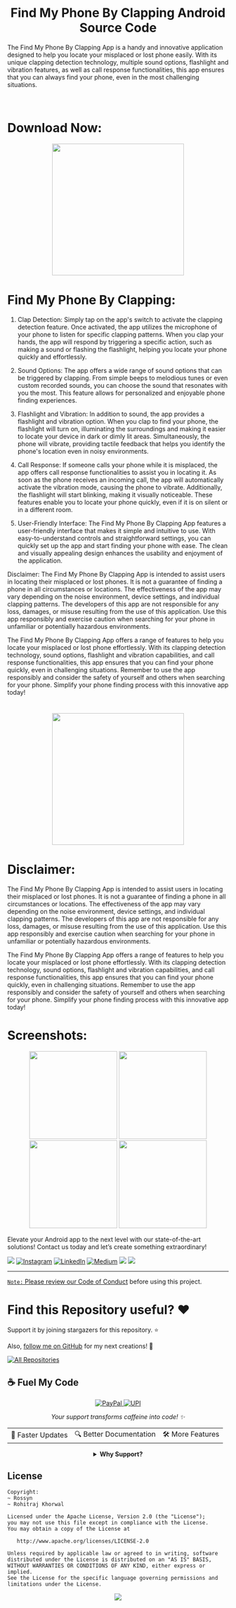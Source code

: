 <p align="center">
  <h1 align="center">Find My Phone By Clapping Android Source Code</h1>
  
The Find My Phone By Clapping App is a handy and innovative application designed to help you locate your misplaced or lost phone easily. With its unique clapping detection technology, multiple sound options, flashlight and vibration features, as well as call response functionalities, this app ensures that you can always find your phone, even in the most challenging situations.
<br>
<br>
<br>

 
# Download Now:
<p align="center">
    <a href="https://play.google.com/store/apps/details?id=com.phonefinder.finderbyclap.devicefind">
      <img src="https://user-images.githubusercontent.com/97843190/183300573-ac4dd10f-b7e2-476d-a36d-7dd12ff497c7.png" width ="300" />
    </a>
  </p>


 # Find My Phone By Clapping:
1. Clap Detection:
Simply tap on the app's switch to activate the clapping detection feature. Once activated, the app utilizes the microphone of your phone to listen for specific clapping patterns. When you clap your hands, the app will respond by triggering a specific action, such as making a sound or flashing the flashlight, helping you locate your phone quickly and effortlessly.

2. Sound Options:
The app offers a wide range of sound options that can be triggered by clapping. From simple beeps to melodious tunes or even custom recorded sounds, you can choose the sound that resonates with you the most. This feature allows for personalized and enjoyable phone finding experiences.

3. Flashlight and Vibration:
In addition to sound, the app provides a flashlight and vibration option. When you clap to find your phone, the flashlight will turn on, illuminating the surroundings and making it easier to locate your device in dark or dimly lit areas. Simultaneously, the phone will vibrate, providing tactile feedback that helps you identify the phone's location even in noisy environments.

4. Call Response:
If someone calls your phone while it is misplaced, the app offers call response functionalities to assist you in locating it. As soon as the phone receives an incoming call, the app will automatically activate the vibration mode, causing the phone to vibrate. Additionally, the flashlight will start blinking, making it visually noticeable. These features enable you to locate your phone quickly, even if it is on silent or in a different room.

5. User-Friendly Interface:
The Find My Phone By Clapping App features a user-friendly interface that makes it simple and intuitive to use. With easy-to-understand controls and straightforward settings, you can quickly set up the app and start finding your phone with ease. The clean and visually appealing design enhances the usability and enjoyment of the application.

Disclaimer:
The Find My Phone By Clapping App is intended to assist users in locating their misplaced or lost phones. It is not a guarantee of finding a phone in all circumstances or locations. The effectiveness of the app may vary depending on the noise environment, device settings, and individual clapping patterns. The developers of this app are not responsible for any loss, damages, or misuse resulting from the use of this application. Use this app responsibly and exercise caution when searching for your phone in unfamiliar or potentially hazardous environments.

The Find My Phone By Clapping App offers a range of features to help you locate your misplaced or lost phone effortlessly. With its clapping detection technology, sound options, flashlight and vibration capabilities, and call response functionalities, this app ensures that you can find your phone quickly, even in challenging situations. Remember to use the app responsibly and consider the safety of yourself and others when searching for your phone. Simplify your phone finding process with this innovative app today!

     

  
    
#

<p align="center">
    <a href="https://play.google.com/store/apps/details?id=com.phonefinder.finderbyclap.devicefind">
       <img src="https://user-images.githubusercontent.com/97843190/183300573-ac4dd10f-b7e2-476d-a36d-7dd12ff497c7.png" width ="300" />
    </a>
  </p>


# Disclaimer:
The Find My Phone By Clapping App is intended to assist users in locating their misplaced or lost phones. It is not a guarantee of finding a phone in all circumstances or locations. The effectiveness of the app may vary depending on the noise environment, device settings, and individual clapping patterns. The developers of this app are not responsible for any loss, damages, or misuse resulting from the use of this application. Use this app responsibly and exercise caution when searching for your phone in unfamiliar or potentially hazardous environments.

The Find My Phone By Clapping App offers a range of features to help you locate your misplaced or lost phone effortlessly. With its clapping detection technology, sound options, flashlight and vibration capabilities, and call response functionalities, this app ensures that you can find your phone quickly, even in challenging situations. Remember to use the app responsibly and consider the safety of yourself and others when searching for your phone. Simplify your phone finding process with this innovative app today!



# Screenshots:

 <p align="center">
    <a>
      <img src="https://play-lh.googleusercontent.com/cfFXjhozRxfL7rfrcnjozzSauWoxlhQuvYoRTWDG8O8Uh4dQDeKxVCsQ8su0tis-yi7w=w2560-h1440-rw" width="200" />
    </a>
 <a>
      <img src="https://play-lh.googleusercontent.com/MBLAulfC6-if1pL-XisimI2dgsNFNeKC2FDjO6gNkwaRvPosf6blXEOjV1iTQS4T6XCY=w2560-h1440-rw"  width="200" />
    </a>
  <a>
      <img src="https://play-lh.googleusercontent.com/il8ApLFKRppP5ElbHfv0mGvkSBjeqhHEJYgM5DAzbv_umYkJ7f8vSuL4RjsYwsp4GlX3=w2560-h1440-rw"  width="200" />
    </a>
     <a>
      <img src="https://play-lh.googleusercontent.com/8UmPjipmXNDPKI3Ckp6o6zZycLPd-oLtA060iRkr68jjXBju8B8r9PDXf7n5ftr30E0=w2560-h1440-rw"  width="200" />
    </a>
  </p>


  
Elevate your Android app to the next level with our state-of-the-art solutions! Contact us today and let’s create something extraordinary!

<div align="start">
  
<a href="mailto:banrossyn@gmail.com"><img src="https://img.shields.io/badge/Gmail-EA4335.svg?logo=Gmail&logoColor=white"></a>
[![Instagram](https://img.shields.io/badge/Instagram-%23E4405F.svg?logo=Instagram&logoColor=white)](https://instagram.com/rohitraj.khorwal) [![LinkedIn](https://img.shields.io/badge/LinkedIn-%230077B5.svg?logo=linkedin&logoColor=white)](https://www.linkedin.com/in/rohitrajkhorwal/) [![Medium](https://img.shields.io/badge/Medium-12100E?logo=medium&logoColor=white)](https://medium.com/@rohitrajkhorwal) 
<a href="https://t.me/banrossyn" target="_blank"><img src="https://img.shields.io/badge/Telegram-26A5E4.svg?logo=Telegram&logoColor=white"></a>
<a href="https://wa.me/+919694260426/" target="_blank"><img src="https://img.shields.io/badge/WhatsApp-25D366.svg?logo=WhatsApp&logoColor=white">
</div>


---

`Note:` Please review our [Code of Conduct](./CODE_OF_CONDUCT.md) before using this project.
# Find this Repository useful? ❤️

Support it by joining stargazers for this repository. ⭐

Also, [follow me on GitHub](https://github.com/AndroidWithRossyn/) for my next creations! 🤩

<p align="left">
<a href="https://github.com/AndroidWithRossyn?tab=repositories&sort=stargazers"><img alt="All Repositories" title="All Repositories" src="https://custom-icon-badges.demolab.com/badge/-Click%20Here%20For%20All%20My%20Repos-1F222E?style=for-the-badge&logoColor=white&logo=repo"/></a>
  
</p>


## ☕ Fuel My Code

<div align="center">
  <a href="https://www.paypal.com/paypalme/banrossyn">
    <img src="https://img.shields.io/badge/Support_My_Work-00457C?style=for-the-badge&logo=paypal&logoColor=white" alt="PayPal"/>
  </a>
   <a href="https://github.com/AndroidWithRossyn/AndroidWithRossyn/blob/main/donate/upi_scan.jpg?raw=true">
    <img src="https://img.shields.io/badge/Support_via_UPI-4CAF50?style=for-the-badge&logo=google-pay&logoColor=white" alt="UPI"/>
  </a>
  <p><i>Your support transforms caffeine into code! ✨</i></p>
  
  <table>
    <tr>
      <td>🚀 Faster Updates</td>
      <td>🔍 Better Documentation</td>
      <td>🛠️ More Features</td>
    </tr>
  </table>
  
  <details>
    <summary><b>Why Support?</b></summary>
    <p>Every contribution helps me dedicate more time to creating high-quality open source Code. Your support directly translates to better software for everyone!</p>
  </details>
</div>



## License

```
Copyright: 
~ Rossyn
~ Rohitraj Khorwal

Licensed under the Apache License, Version 2.0 (the "License");
you may not use this file except in compliance with the License.
You may obtain a copy of the License at

   http://www.apache.org/licenses/LICENSE-2.0

Unless required by applicable law or agreed to in writing, software
distributed under the License is distributed on an "AS IS" BASIS,
WITHOUT WARRANTIES OR CONDITIONS OF ANY KIND, either express or implied.
See the License for the specific language governing permissions and
limitations under the License.
```

<p align="center">
  <img src="https://capsule-render.vercel.app/api?type=waving&color=gradient&height=60&section=footer"/>
</p>

